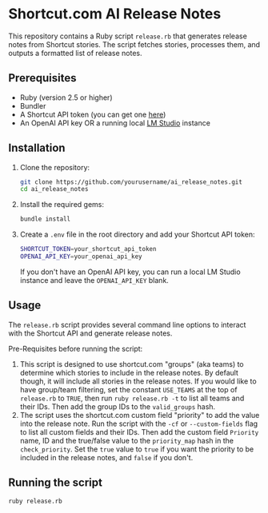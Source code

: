 # Shortcut.com AI Release Notes

This repository contains a Ruby script `release.rb` that generates release notes from Shortcut stories. The script fetches stories, processes them, and outputs a formatted list of release notes.

## Prerequisites

- Ruby (version 2.5 or higher)
- Bundler
- A Shortcut API token (you can get one [here](https://app.shortcut.com/toursbylocals/settings/account/api-tokens))
- An OpenAI API key OR a running local [LM Studio](https://lmstudio.ai) instance

## Installation

1. Clone the repository:

   ```sh
   git clone https://github.com/yourusername/ai_release_notes.git
   cd ai_release_notes
   ```

2. Install the required gems:

   ```sh
   bundle install
   ```

3. Create a `.env` file in the root directory and add your Shortcut API token:

   ```sh
   SHORTCUT_TOKEN=your_shortcut_api_token
   OPENAI_API_KEY=your_openai_api_key
   ```

   If you don't have an OpenAI API key, you can run a local LM Studio instance and leave the `OPENAI_API_KEY` blank.

## Usage

The `release.rb` script provides several command line options to interact with the Shortcut API and generate release notes.

Pre-Requisites before running the script:

1. This script is designed to use shortcut.com "groups" (aka teams) to determine which stories to include in the release notes. By default though, it will include all stories in the release notes. If you would like to have group/team filtering, set the constant `USE_TEAMS` at the top of `release.rb` to `TRUE`, then run `ruby release.rb -t` to list all teams and their IDs. Then add the group IDs to the `valid_groups` hash.
2. The script uses the shortcut.com custom field "priority" to add the value into the release note. Run the script with the `-cf` or `--custom-fields` flag to list all custom fields and their IDs. Then add the custom field `Priority` name, ID and the true/false value to the `priority_map` hash in the `check_priority`. Set the `true` value to `true` if you want the priority to be included in the release notes, and `false` if you don't.

## Running the script

`ruby release.rb`

